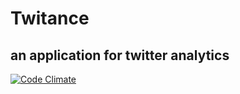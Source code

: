 Twitance
========

## an application for twitter analytics ##
[![Code Climate](https://codeclimate.com/repos/52c42969e30ba00166002d81/badges/8068c1df5048fc825f73/gpa.png)](https://codeclimate.com/repos/52c42969e30ba00166002d81/feed)
